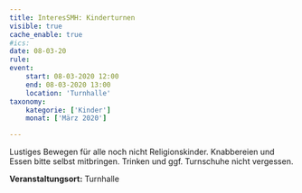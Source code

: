 ```yaml
---
title: InteresSMH: Kinderturnen
visible: true
cache_enable: true
#ics: 
date: 08-03-20
rule: 
event:
	start: 08-03-2020 12:00
	end: 08-03-2020 13:00
	location: 'Turnhalle'
taxonomy:
	kategorie: ['Kinder']
	monat: ['März 2020']

---
```

Lustiges Bewegen für alle noch nicht Religionskinder. Knabbereien und Essen bitte selbst mitbringen. Trinken und ggf. Turnschuhe nicht vergessen.



**Veranstaltungsort:** Turnhalle


